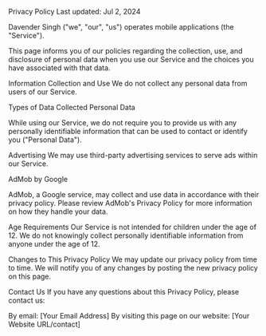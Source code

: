 Privacy Policy
Last updated: Jul 2, 2024

Davender Singh ("we", "our", "us") operates mobile applications (the "Service").

This page informs you of our policies regarding the collection, use, and disclosure of personal data when you use our Service and the choices you have associated with that data.

Information Collection and Use
We do not collect any personal data from users of our Service.

Types of Data Collected
Personal Data

While using our Service, we do not require you to provide us with any personally identifiable information that can be used to contact or identify you ("Personal Data").

Advertising
We may use third-party advertising services to serve ads within our Service.

AdMob by Google

AdMob, a Google service, may collect and use data in accordance with their privacy policy. Please review AdMob's Privacy Policy for more information on how they handle your data.

Age Requirements
Our Service is not intended for children under the age of 12. We do not knowingly collect personally identifiable information from anyone under the age of 12.

Changes to This Privacy Policy
We may update our privacy policy from time to time. We will notify you of any changes by posting the new privacy policy on this page.

Contact Us
If you have any questions about this Privacy Policy, please contact us:

By email: [Your Email Address]
By visiting this page on our website: [Your Website URL/contact]
